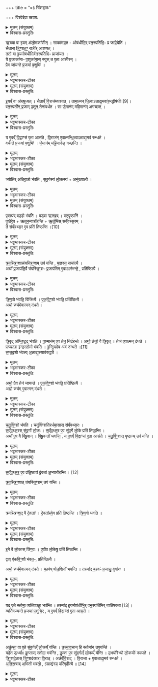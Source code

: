 +++
title = "०३ त्रिंशद्रात्रः"

+++
 विश्वेदेवा ऋषयः
<details><summary>मूलम् (संयुक्तम्)</summary>

ऋ॒ख्षा वा इ॒यम॑लो॒मका॑सी॒थ्साका॑मय॒तौष॑धीभि॒र्वन॒स्पति॑भि॒ᳶ प्र जा॑ये॒येति॒ सैतास्त्रि॒ꣳ॒शत॒ꣳ॒ रात्री॑रपश्य॒त्ततो॒ वा इ॒यमोष॑धीभि॒र्वन॒स्पति॑भि॒ᳶ प्राजा॑यत॒ ये प्र॒जाका॑माᳶ प॒शुका॑मा॒स्स्युस्त ए॒ता आ॑सीर॒न्प्रैव जा॑यन्ते प्र॒जया॑ प॒शुभि॑र्...
</details>

<details open><summary>विश्वास-प्रस्तुतिः</summary>

ऋ॒ख्षा वा इ॒यम् अ॑लो॒मका॑सीत् ।
साका॑मय॒त -
ओष॑धीभि॒र् वन॒स्पति॑भि॒ᳶ प्र जा॑ये॒येति॑ ।  
सैतास् त्रि॒ꣳ॒शत॒ꣳ॒ रात्री॑र् अपश्यत् ।  
ततो॒ वा इ॒यमोष॑धीभि॒र्वन॒स्पति॑भि॒ᳶ प्राजा॑यत ।  
ये प्र॒जाका॑माᳶ प॒शुका॑मा॒स् स्युस् त ए॒ता आ॑सीरन् ।  
प्रैव जा॑यन्ते प्र॒जया॑ प॒शुभिः॑ ।
</details>

<details><summary>मूलम्</summary>

ऋ॒ख्षा वा इ॒यम् अ॑लो॒मका॑सीत् ।
साका॑मय॒त -
ओष॑धीभि॒र् वन॒स्पति॑भि॒ᳶ प्र जा॑ये॒येति॑ ।  
सैतास् त्रि॒ꣳ॒शत॒ꣳ॒ रात्री॑र् अपश्यत् ।  
ततो॒ वा इ॒यमोष॑धीभि॒र्वन॒स्पति॑भि॒ᳶ प्राजा॑यत ।  
ये प्र॒जाका॑माᳶ प॒शुका॑मा॒स् स्युस् त ए॒ता आ॑सीरन् ।  
प्रैव जा॑यन्ते प्र॒जया॑ प॒शुभिः॑ ।
</details>

<details><summary>भट्टभास्कर-टीका</summary>

1अथ त्रिंशद्रात्र आरभ्यते - ऋक्षा वा इत्यादि ॥ तृणादिरहिता स्थली ऋक्षा, इयं पृथिवी पूर्वं अलोमका आसीत् वृक्षाद्यभावात् । पावकादित्वादित्वाभावः । गतमन्यत् । आसीरन्निति । एतास्त्रिंशतं रात्रीरासीरन् ॥
</details>

<details><summary>मूलम् (संयुक्तम्)</summary>

इ॒यव्ँवा अ॑ख्षुध्य॒थ्सैताव्ँवि॒राज॑मपश्य॒त्तामा॒त्मन्धि॒त्वान्नाद्य॒मवा॑रु॒न्द्धौष॑धीः [9]  
वन॒स्पती᳚न्प्र॒जाम्प॒शून्तेना॑वर्धत॒ सा जे॒मान॑म्महि॒मान॑मगच्छ॒द्य ए॒वव्ँवि॒द्वाꣳस॑ ए॒ता आस॑ते वि॒राज॑मे॒वात्मन्धि॒त्वाऽन्नाद्य॒मव॑ रुन्धते॒ वर्ध॑न्ते प्र॒जया॑ प॒शुभि॑र्जे॒मान॑म्महि॒मान॑ङ्गच्छन्ति॒
</details>

<details open><summary>विश्वास-प्रस्तुतिः</summary>

इ॒यव्ँ वा अ॑ख्षुध्यत् ।
सैताव्ँ वि॒राज॑मपश्यत् ।
तामा॒त्मन् धि॒त्वाऽन्नाद्य॒मवा॑रु॒न्द्धौष॑धीः [9]।  
वन॒स्पती᳚न् प्र॒जाम् प॒शून् तेना॑वर्धत ।
सा जे॒मान॑म् महि॒मान॑म् अगच्छत् ।
</details>

<details><summary>मूलम्</summary>

इ॒यव्ँ वा अ॑ख्षुध्यत् ।
सैताव्ँ वि॒राज॑मपश्यत् ।
तामा॒त्मन् धि॒त्वाऽन्नाद्य॒मवा॑रु॒न्द्धौष॑धीः [9]।  
वन॒स्पती᳚न् प्र॒जाम् प॒शून् तेना॑वर्धत ।
सा जे॒मान॑म् महि॒मान॑म् अगच्छत् ।
</details>

<details><summary>भट्टभास्कर-टीका</summary>

2इयं वा इत्यादि ॥ इयं पृथिवी पूर्वमक्षुध्यत् क्षुत्पीडिताऽभवत् । सा त्रिंशद्रात्रेण एतां विराजमन्नं अपश्यत् । ततस्ता तामात्मनि स्थापयित्वा अन्नाद्यं अन्नादनसामर्थ्यं ओषध्यादींश्चावारुन्धत । ततस्तदवरोधेन अवर्धत पृथिवी । ततो जेमानं जयं महिमानं महत्त्वं चागच्छत् । जयतेर्महतेश्च औणादिको मनिन्प्रत्ययः । यद्वा - जेतृमहितृशब्दाभ्यां 'तुश्छन्दसि, इतीमनचि, 'तुरिष्ठेमेयस्सु' इति टिलोपः । पूर्वत्र प्रत्ययादेर्लोपः ।
</details>

<details open><summary>विश्वास-प्रस्तुतिः</summary>

य ए॒वव्ँ वि॒द्वाꣳस॑ ए॒ता आस॑ते , वि॒राज॑म् ए॒वात्मन्धि॒त्वाऽन्नाद्य॒मव॑ रुन्धते ।  
वर्ध॑न्ते प्र॒जया॑ प॒शुभिः॑ ।
जे॒मान॑म् महि॒मान॑ङ् गच्छन्ति ।
</details>

<details><summary>मूलम्</summary>

य ए॒वव्ँ वि॒द्वाꣳस॑ ए॒ता आस॑ते , वि॒राज॑म् ए॒वात्मन्धि॒त्वाऽन्नाद्य॒मव॑ रुन्धते ।  
वर्ध॑न्ते प्र॒जया॑ प॒शुभिः॑ ।
जे॒मान॑म् महि॒मान॑ङ् गच्छन्ति ।
</details>

<details><summary>भट्टभास्कर-टीका</summary>

य एवमित्यादि गतम् ॥
</details>

<details><summary>मूलम् (संयुक्तम्)</summary>

ज्योति॑रतिरा॒त्रो भ॑वति सुव॒र्गस्य॑ लो॒कस्यानु॑ख्यात्यै॒
</details>

<details open><summary>विश्वास-प्रस्तुतिः</summary>

ज्योति॑र् अतिरा॒त्रो भ॑वति ,
सुव॒र्गस्य॑ लो॒कस्य॑ + अनु॑ख्यात्यै ।
</details>

<details><summary>मूलम्</summary>

ज्योति॑र् अतिरा॒त्रो भ॑वति ,
सुव॒र्गस्य॑ लो॒कस्य॑ + अनु॑ख्यात्यै ।
</details>

<details><summary>भट्टभास्कर-टीका</summary>

3ज्योतिरतिरात्र इत्यादि ॥ व्याख्यातम् । व्यक्ताऽहःकॢप्तिः ॥
</details>

<details><summary>मूलम् (संयुक्तम्)</summary>

पृष्ठ्य॑ष्षड॒हो भ॑वति॒ षड्वा ऋ॒तव॒ष्षट्पृ॒ष्ठानि॑ पृ॒ष्ठैरे॒वर्तून॒न्वारो॑हन्त्यृ॒तुभि॑स्सव्ँवथ्स॒रन्ते स॑व्ँवथ्स॒र ए॒व [10]  
प्रति॑ तिष्ठन्ति
</details>

<details open><summary>विश्वास-प्रस्तुतिः</summary>

पृष्ठ्य॑ष् षड॒हो भ॑वति ।
षड्वा ऋ॒तव॒ष् । षट्पृ॒ष्ठानि॑ ।  
पृ॒ष्ठैरे॒व + ऋतून॒न्वारो॑हन्ति + ऋ॒र्तुभि॑स् सव्ँवथ्स॒रम् ।  
ते स॑व्ँवथ्स॒र ए॒व प्रति॑ तिष्ठन्ति ।[10]  
</details>

<details><summary>मूलम्</summary>

पृष्ठ्य॑ष् षड॒हो भ॑वति ।
षड्वा ऋ॒तव॒ष् । षट्पृ॒ष्ठानि॑ ।  
पृ॒ष्ठैरे॒व + ऋतून॒न्वारो॑हन्ति + ऋ॒र्तुभि॑स् सव्ँवथ्स॒रम् ।  
ते स॑व्ँवथ्स॒र ए॒व प्रति॑ तिष्ठन्ति ।[10]  
</details>

<details><summary>भट्टभास्कर-टीका</summary>

4पृष्ठ्यष्षडह इत्यादि ॥ षट्त्वान्वयात् पृष्ठैः ऋतून् ऋतुभिश्च संवत्सरमारुह्य तत्र प्रतितिष्ठन्ति ॥
</details>

<details><summary>मूलम् (संयुक्तम्)</summary>

त्रयस्त्रि॒ꣳ॒शात्त्र॑यस्त्रि॒ꣳ॒शमुप॑ यन्ति य॒ज्ञस्य॒ सन्त॑त्या॒ अथो᳚ प्र॒जाप॑ति॒र्वै त्र॑यस्त्रि॒ꣳ॒शᳶ प्र॒जाप॑तिमे॒वा र॑भन्ते॒ प्रति॑ष्ठित्यै त्रिण॒वो भ॑वति॒ विजि॑त्या एकवि॒ꣳ॒शो भ॑वति॒ प्रति॑ष्ठित्या॒ अथो॒ रुच॑मे॒वात्मन्द॑धते
</details>

<details open><summary>विश्वास-प्रस्तुतिः</summary>

त्र॒य॒स्त्रि॒ꣳ॒शात्त्र॑यस्त्रि॒ꣳ॒शम् उप॑ यन्ति , य॒ज्ञस्य॒ सन्त॑त्यै ।  
अथो᳚ प्र॒जाप॑ति॒र्वै त्र॑यस्त्रि॒ꣳ॒शᳶ प्र॒जाप॑तिम् ए॒वाऽऽर॑भन्ते॒ , प्रति॑ष्ठित्यै ।
</details>

<details><summary>मूलम्</summary>

त्र॒य॒स्त्रि॒ꣳ॒शात्त्र॑यस्त्रि॒ꣳ॒शम् उप॑ यन्ति , य॒ज्ञस्य॒ सन्त॑त्यै ।  
अथो᳚ प्र॒जाप॑ति॒र्वै त्र॑यस्त्रि॒ꣳ॒शᳶ प्र॒जाप॑तिम् ए॒वाऽऽर॑भन्ते॒ , प्रति॑ष्ठित्यै ।
</details>

<details><summary>भट्टभास्कर-टीका</summary>

5त्रयस्त्रिंशादिति ॥ त्रयस्त्रिंशात्पृष्ठात् परं पुनरपि त्रयस्त्रिंशमुपयन्ति यज्ञस्य सन्तत्यै अविच्छेदाय । अथो अपि च प्रजापतिस्त्रयस्त्रिंशः सर्व देवतामयत्वात् । एतासां च त्रयस्त्रिंशत्वात् तमेवारभन्ते । तत्प्रतिष्ठार्थं भवति ।
</details>

<details open><summary>विश्वास-प्रस्तुतिः</summary>

त्रि॒ण॒वो भ॑वति॒ विजि॑त्यै ।
ए॒क॒वि॒ꣳ॒शो भ॑वति॒ प्रति॑ष्ठित्यै ।  
अथो॒ रुच॑मे॒वात्मन् द॑धते ।
</details>

<details><summary>मूलम्</summary>

त्रि॒ण॒वो भ॑वति॒ विजि॑त्यै ।
ए॒क॒वि॒ꣳ॒शो भ॑वति॒ प्रति॑ष्ठित्यै ।  
अथो॒ रुच॑मे॒वात्मन् द॑धते ।
</details>

<details><summary>भट्टभास्कर-टीका</summary>

त्रिणवस्तदनन्तरं भवति । विजयार्थं तद्भवति, तस्य तत्साधनत्वात् । तत एकविंशः भवति प्रतिष्ठार्थं, तत्प्रतिष्ठायास्तत्र जातत्वात् । सर्वत्र 'तादौ च' इति गतेः प्रकृतिस्वरत्वम् । अथो अपि च रुचं दीप्तिमात्मनि दधते, एकविंशस्यादित्यत्वात् । एवमेतानि दशाहानि ॥
</details>

<details><summary>मूलम् (संयुक्तम्)</summary>

त्रि॒वृद॑ग्नि॒ष्टुद्भ॑वति पा॒प्मान॑मे॒व तेन॒ निर्द॑ह॒न्तेऽथो॒ तेजो॒ वै त्रि॒वृत्तेज॑ ए॒वात्मन्द॑धते पञ्चद॒श इ॑न्द्रस्तो॒मो भ॑वतीन्द्रि॒यमे॒वाव॑ [11]  
रु॒न्ध॒ते॒ स॒प्त॒द॒शो भ॑वत्य॒न्नाद्य॒स्याव॑रुद्ध्या॒ अथो॒ प्रैव तेन॑ जायन्त एकवि॒ꣳ॒शो भ॑वति॒ प्रति॑ष्ठित्या॒ अथो॒ रुच॑मे॒वात्मन्द॑धते
</details>

<details open><summary>विश्वास-प्रस्तुतिः</summary>

त्रि॒वृद् अ॑ग्नि॒ष्टुद् भ॑वति ।
पा॒प्मान॑म् ए॒व तेन॒ निर्द॑हन्ते ।
अथो॒ तेजो॒ वै त्रि॒वृत् ।  तेज॑ ए॒वात्मन् द॑धते ।  
प॒ञ्च॒द॒श इ॑न्द्रस्तो॒मो भ॑वति ।
इ॒न्द्रि॒यमे॒व अव॑ रुन्धते ।[11]  
स॒प्त॒द॒शो भ॑वत्य् अ॒न्नाद्य॒स्याव॑रुद्ध्यै ।
</details>

<details><summary>मूलम्</summary>

त्रि॒वृद् अ॑ग्नि॒ष्टुद् भ॑वति ।
पा॒प्मान॑म् ए॒व तेन॒ निर्द॑हन्ते ।
अथो॒ तेजो॒ वै त्रि॒वृत् ।  तेज॑ ए॒वात्मन् द॑धते ।  
प॒ञ्च॒द॒श इ॑न्द्रस्तो॒मो भ॑वति ।
इ॒न्द्रि॒यमे॒व अव॑ रुन्धते ।[11]  
स॒प्त॒द॒शो भ॑वत्य् अ॒न्नाद्य॒स्याव॑रुद्ध्यै ।
</details>

<details><summary>भट्टभास्कर-टीका</summary>

6अथ त्रिवृदग्निष्टुत् सर्वाग्नेयः ॥ गतमन्यन् । ततः पञ्चदश इन्द्रस्तोमः यत्र इन्द्रः स्तूयते । ततस्सप्तदशः - अन्नप्रभवत्वात् अन्नाद्याय भवति । अथो अपि च तेन प्रजायते सप्तदशस्य प्राजापत्यत्वात् ।
</details>

<details open><summary>विश्वास-प्रस्तुतिः</summary>

अथो॒ प्रैव तेन॑ जायन्ते ।
ए॒क॒वि॒ꣳ॒शो भ॑वति॒ प्रति॑ष्ठित्यै ।  
अथो॒ रुच॑म् ए॒वात्मन् द॑धते ।
</details>

<details><summary>मूलम्</summary>

अथो॒ प्रैव तेन॑ जायन्ते ।
ए॒क॒वि॒ꣳ॒शो भ॑वति॒ प्रति॑ष्ठित्यै ।  
अथो॒ रुच॑म् ए॒वात्मन् द॑धते ।
</details>

<details><summary>भट्टभास्कर-टीका</summary>

अथ - एकविंशो भवतीत्यादि । गतम् । तस्य प्रतिष्ठाहेतुत्वमुक्तं रुचो हेतुत्वं च ॥
</details>

<details><summary>मूलम् (संयुक्तम्)</summary>

चतुर्वि॒ꣳ॒शो भ॑वति॒ चतु॑र्विꣳशतिरर्धमा॒सास्स॑व्ँवथ्स॒रस्स॑व्ँवथ्स॒रस्सु॑व॒र्गो लो॒कस्स॑व्ँवथ्स॒र ए॒व सु॑व॒र्गे लो॒के प्रति॑ तिष्ठ॒न्त्यथो॑ ए॒ष वै वि॑षू॒वान्वि॑षू॒वन्तो॑ भवन्ति॒ य ए॒वव्ँवि॒द्वाꣳस॑ ए॒ता आस॑ते चतुर्वि॒ꣳ॒शात्पृ॒ष्ठान्युप॑ यन्ति
</details>

<details open><summary>विश्वास-प्रस्तुतिः</summary>

च॒तु॒र्वि॒ꣳ॒शो भ॑वति ।
चतु॑र्विꣳशतिरर्धमा॒सास् स॑व्ँवथ्स॒रः ।  
स॒व्ँव॒थ्स॒रस् सु॑व॒र्गो लो॒कः ।
स॒व्ँव॒थ्स॒र ए॒व सु॑व॒र्गे लो॒के प्रति॑ तिष्ठ॒न्ति ।    
अथो॑ ए॒ष वै वि॑षू॒वान् ।
वि॒षू॒वन्तो॑ भवन्ति॒ , य ए॒वव्ँ वि॒द्वाꣳस॑ ए॒ता आस॑ते ।
च॒तु॒र्वि॒ꣳ॒शात् पृ॒ष्ठान्य् उप॑ यन्ति ।
</details>

<details><summary>मूलम्</summary>

च॒तु॒र्वि॒ꣳ॒शो भ॑वति ।
चतु॑र्विꣳशतिरर्धमा॒सास् स॑व्ँवथ्स॒रः ।  
स॒व्ँव॒थ्स॒रस् सु॑व॒र्गो लो॒कः ।
स॒व्ँव॒थ्स॒र ए॒व सु॑व॒र्गे लो॒के प्रति॑ तिष्ठ॒न्ति ।    
अथो॑ ए॒ष वै वि॑षू॒वान् ।
वि॒षू॒वन्तो॑ भवन्ति॒ , य ए॒वव्ँ वि॒द्वाꣳस॑ ए॒ता आस॑ते ।
च॒तु॒र्वि॒ꣳ॒शात् पृ॒ष्ठान्य् उप॑ यन्ति ।
</details>

<details><summary>भट्टभास्कर-टीका</summary>

7अथ चतुर्विंशः ॥ चतुर्विंशतिरर्धमासा इत्यादि । गातम् । अथो अपि च एष चतुर्विंशो विषूवान् विविधस्वरूपाणामह्वां मध्यस्थः पञ्चदशत्वाद्विविधैरहोभिः तद्वान् विषूवान् । 'ह्रस्वनुड्भ्याम्' इति मतुप उदात्तत्वम् । एवं विदित्वा आसीना विषूवन्तः (विषुवतो) मध्यस्थाः सर्वैः सेव्याः भवन्ति ॥
</details>

<details><summary>मूलम् (संयुक्तम्)</summary>

सव्ँवथ्स॒र ए॒व प्र॑ति॒ष्ठाय॑ [12]  
दे॒वता॑ अ॒भ्यारो॑हन्ति त्रयस्त्रि॒ꣳ॒शात्त्र॑यस्त्रि॒ꣳ॒शमुप॑ यन्ति॒ त्रय॑स्त्रिꣳश॒द्वै दे॒वता॑ दे॒वता᳚स्वे॒व प्रति॑ तिष्ठन्ति त्रिण॒वो भ॑वति
</details>

<details open><summary>विश्वास-प्रस्तुतिः</summary>

स॒व्ँव॒थ्स॒र॒ ए॒व प्र॑ति॒ष्ठाय॑ दे॒वता॑ अ॒भ्यारो॑हन्ति । [12]  

त्र॒य॒स्त्रि॒ꣳ॒शात् त्र॑यस्त्रि॒ꣳ॒शम् उप॑ यन्ति ।
</details>

<details><summary>मूलम्</summary>

स॒व्ँव॒थ्स॒र॒ ए॒व प्र॑ति॒ष्ठाय॑ दे॒वता॑ अ॒भ्यारो॑हन्ति । [12]  

त्र॒य॒स्त्रि॒ꣳ॒शात् त्र॑यस्त्रि॒ꣳ॒शम् उप॑ यन्ति ।
</details>

<details><summary>भट्टभास्कर-टीका</summary>

8अथ चतुर्विंशानन्तरं पृष्ठान्युपयन्ति ॥ संवत्सर एवेत्यादि । चतुर्विंशतिरर्धमासा इत्यादि कृत्वा । अथ त्रयस्त्रिंशान्तात्पृष्ठात् त्रयस्त्रिंशमुपयन्ति ।
</details>

<details open><summary>विश्वास-प्रस्तुतिः</summary>

त्रय॑स्त्रिꣳश॒द् वै दे॒वताः᳚ ।
दे॒वता᳚स्वे॒व प्रति॑ तिष्ठन्ति ।
त्रि॒ण॒वो भ॑वति ।
</details>

<details><summary>मूलम्</summary>

त्रय॑स्त्रिꣳश॒द् वै दे॒वताः᳚ ।
दे॒वता᳚स्वे॒व प्रति॑ तिष्ठन्ति ।
त्रि॒ण॒वो भ॑वति ।
</details>

<details><summary>भट्टभास्कर-टीका</summary>

त्रयस्त्रिंशद्वा इत्यादि । गतम् ॥
</details>

<details><summary>मूलम् (संयुक्तम्)</summary>

इ॒मे वै लो॒कास्त्रि॑ण॒व ए॒ष्वे॑व लो॒केषु॒ प्रति॑ तिष्ठन्ति॒ द्वावे॑कवि॒ꣳ॒शौ भ॑वत॒ᳶ प्रति॑ष्ठित्या॒ अथो॒ रुच॑मे॒वात्मन्द॑धते ब॒हव॑ष्षोड॒शिनो॑ भवन्ति॒ तस्मा᳚द्ब॒हवᳶ॑ प्र॒जासु॒ वृषा॑णो॒
</details>

<details open><summary>विश्वास-प्रस्तुतिः</summary>

इ॒मे वै लो॒कास् त्रि॑ण॒वः ।
ए॒ष्वे॑व लो॒केषु॒ प्रति॑ तिष्ठन्ति ।

द्वाव् ए॑कवि॒ꣳ॒शौ भ॑वत॒ᳶ, प्रति॑ष्ठित्यै ।  

अथो॒ रुच॑मे॒वात्मन् द॑धते ।
ब॒हव॑ष् षोड॒शिनो॑ भवन्ति ।
तस्मा᳚द् ब॒हवᳶ॑ प्र॒जासु॒ वृषा॑णः ।
</details>

<details><summary>मूलम्</summary>

इ॒मे वै लो॒कास् त्रि॑ण॒वः ।
ए॒ष्वे॑व लो॒केषु॒ प्रति॑ तिष्ठन्ति ।

द्वाव् ए॑कवि॒ꣳ॒शौ भ॑वत॒ᳶ, प्रति॑ष्ठित्यै ।  

अथो॒ रुच॑मे॒वात्मन् द॑धते ।
ब॒हव॑ष् षोड॒शिनो॑ भवन्ति ।
तस्मा᳚द् ब॒हवᳶ॑ प्र॒जासु॒ वृषा॑णः ।
</details>

<details><summary>भट्टभास्कर-टीका</summary>

9अथ त्रिणवः - इमे वा इत्यादि ॥ व्याख्यातम् । अथ द्वावेकविंशो बहव इत्यादि । एवं षोडशिन एकविंशो बहवो भवन्ति । तस्मात्प्रजासु च बहवो वृषाणः सेक्तारः ॥
</details>

<details><summary>मूलम् (संयुक्तम्)</summary>

यदे॒ते स्तोमा॒ व्यति॑षक्ता॒ भव॑न्ति॒ तस्मा॑दि॒यमोष॑धीभि॒र्वन॒स्पति॑भि॒र्व्यति॑षक्ता [13]  
व्यति॑षज्यन्ते प्र॒जया॑ प॒शुभि॒र्य ए॒वव्ँवि॒द्वाꣳस॑ ए॒ता आस॒ते
</details>

<details open><summary>विश्वास-प्रस्तुतिः</summary>

यद् ए॒ते स्तोमा॒ व्यति॑षक्ता॒ भव॑न्ति ।
तस्मा॑द् इ॒यमोष॑धीभि॒र् वन॒स्पति॑भिर् व्यति॑षक्ता [13]।  
व्यति॑षज्यन्ते प्र॒जया॑ प॒शुभि॒र् , य ए॒वव्ँ वि॒द्वाꣳस॑ ए॒ता आस॒ते ।
</details>

<details><summary>मूलम्</summary>

यद् ए॒ते स्तोमा॒ व्यति॑षक्ता॒ भव॑न्ति ।
तस्मा॑द् इ॒यमोष॑धीभि॒र् वन॒स्पति॑भिर् व्यति॑षक्ता [13]।  
व्यति॑षज्यन्ते प्र॒जया॑ प॒शुभि॒र् , य ए॒वव्ँ वि॒द्वाꣳस॑ ए॒ता आस॒ते ।
</details>

<details><summary>भट्टभास्कर-टीका</summary>

10यदेत इत्यादि ॥ व्यतिषक्ताः व्यत्यासेन परस्परानुषक्ताः । तस्मादियमित्यादि । गतम् ॥
</details>

<details><summary>मूलम् (संयुक्तम्)</summary>

ऽकॢ॑प्ता॒ वा ए॒ते सु॑व॒र्गल्ँलो॒कय्ँय॑न्त्युच्चाव॒चान्हि स्तोमा॑नुप॒यन्ति॒ यदे॒त ऊ॒र्ध्वाᳵ कॢ॒प्तास्स्तोमा॒ भव॑न्ति कॢ॒प्ता ए॒व सु॑व॒र्गल्ँलो॒कय्ँय॑न्त्यु॒भयो॑रेभ्यो लो॒कयोः᳚ कल्पते त्रि॒ꣳ॒शदे॒तास्त्रि॒ꣳ॒शद॑ख्षरा वि॒राडन्न॑व्ँवि॒राड्वि॒राजै॒वान्नाद्य॒मव॑ रुन्धतेऽतिरा॒त्राव॒भितो॑ भवतो॒ऽन्नाद्य॑स्य॒ परि॑गृहीत्यै ॥ [14]
</details>

<details open><summary>विश्वास-प्रस्तुतिः</summary>

अकॢ॑प्ता॒ वा ए॒ते सु॑व॒र्गल्ँ लो॒कय्ँ य॑न्ति ।
उ॒च्चा॒व॒चान् हि स्तोमा॑न् उप॒यन्ति॑ ।  
यदे॒त ऊ॒र्ध्वाᳵ कॢ॒प्तास् स्तोमा॒ भव॑न्ति ,
कॢ॒प्ता ए॒व सु॑व॒र्गल्ँ लो॒कय्ँ य॑न्ति ।
उ॒भयो॑रेभ्यो लो॒कयोः᳚ कल्पते ।  
त्रि॒ꣳ॒शदे॒तास् त्रि॒ꣳ॒शद॑ख्षरा वि॒राड् ।
अन्न॑व्ँवि॒राट् ।
वि॒राजा + ए॒वान्नाद्य॒मव॑ रुन्धते ।  
अ॒ति॒रा॒त्राव् अ॒भितो॑ भवतो॒ ,
ऽन्नाद्य॑स्य॒ परि॑गृहीत्यै ॥ [14]
</details>

<details><summary>मूलम्</summary>

अकॢ॑प्ता॒ वा ए॒ते सु॑व॒र्गल्ँ लो॒कय्ँ य॑न्ति ।
उ॒च्चा॒व॒चान् हि स्तोमा॑न् उप॒यन्ति॑ ।  
यदे॒त ऊ॒र्ध्वाᳵ कॢ॒प्तास् स्तोमा॒ भव॑न्ति ,
कॢ॒प्ता ए॒व सु॑व॒र्गल्ँ लो॒कय्ँ य॑न्ति ।
उ॒भयो॑रेभ्यो लो॒कयोः᳚ कल्पते ।  
त्रि॒ꣳ॒शदे॒तास् त्रि॒ꣳ॒शद॑ख्षरा वि॒राड् ।
अन्न॑व्ँवि॒राट् ।
वि॒राजा + ए॒वान्नाद्य॒मव॑ रुन्धते ।  
अ॒ति॒रा॒त्राव् अ॒भितो॑ भवतो॒ ,
ऽन्नाद्य॑स्य॒ परि॑गृहीत्यै ॥ [14]
</details>

<details><summary>भट्टभास्कर-टीका</summary>

11अकॢप्ता वा इत्यादि ॥ उच्चावचस्तोमानां अह्नां उपायनात् एते अकॢप्ताः असंपन्ना एव सुवर्गं गच्छन्ति । तस्मादित ऊर्ध्वा एते स्तोमाश्चतुष्टोमात्मकाः कॢप्ता अव्यतिषक्ता भवाति चत्वारः । तेन यजमानाः कॢप्ता एव सुवर्गं लोकं गच्छन्ति । तस्तदुभयोर्लोकयोः त्रिंशद्रात्रं कल्पते सम्पन्नो भवतीति । त्रिंशदेता इत्यादि । गतम् । अतिरात्राभ्यां अन्नाद्यस्य परिग्रहः ॥

इति सप्तमे चतुर्थे तृतीयोनुवाकः ॥  
</details>
